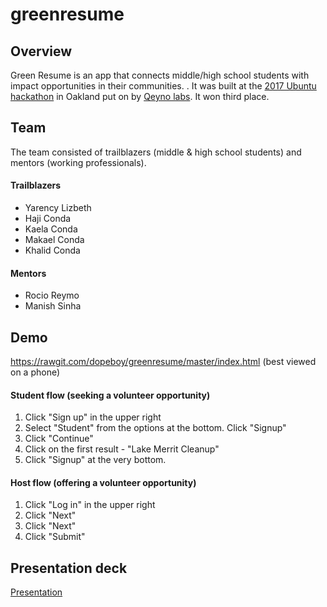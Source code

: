 # greenresume

## Overview

Green Resume is an app that connects middle/high school students with impact opportunities in their communities.
. It was built at the [2017 Ubuntu hackathon](https://www.eventbrite.com/e/ubuntuhack-tickets-28900605489) in Oakland put on by [Qeyno labs](http://www.qeyno.com/). It won third place.

## Team

The team consisted of trailblazers (middle & high school students) and mentors (working professionals). 

#### Trailblazers

* Yarency Lizbeth
* Haji Conda
* Kaela Conda
* Makael Conda
* Khalid Conda

#### Mentors

* Rocio Reymo
* Manish Sinha

## Demo

https://rawgit.com/dopeboy/greenresume/master/index.html (best viewed on a phone)

#### Student flow (seeking a volunteer opportunity)
1. Click "Sign up" in the upper right
2. Select "Student" from the options at the bottom. Click "Signup"
3. Click "Continue"
4. Click on the first result - "Lake Merrit Cleanup"
5. Click "Signup" at the very bottom. 

#### Host flow (offering a volunteer opportunity)
1. Click "Log in" in the upper right
2. Click "Next"
3. Click "Next"
4. Click "Submit"

## Presentation deck

[Presentation](zzzzzz)

